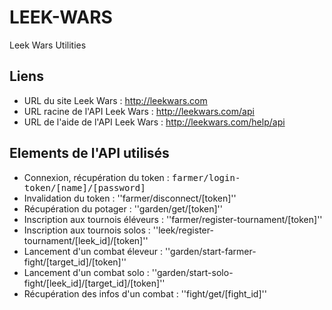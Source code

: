 # LEEK-WARS
Leek Wars Utilities

## Liens
  * URL du site Leek Wars : http://leekwars.com
  * URL racine de l'API Leek Wars : http://leekwars.com/api
  * URL de l'aide de l'API Leek Wars : http://leekwars.com/help/api

## Elements de l'API utilisés
  * Connexion, récupération du token : <tt>farmer/login-token/[name]/[password]</tt>
  * Invalidation du token : ''farmer/disconnect/[token]''
  * Récupération du potager : ''garden/get/[token]''
  * Inscription aux tournois éléveurs : ''farmer/register-tournament/[token]''
  * Inscription aux tournois solos : ''leek/register-tournament/[leek_id]/[token]''
  * Lancement d'un combat éleveur : ''garden/start-farmer-fight/[target_id]/[token]''
  * Lancement d'un combat solo : ''garden/start-solo-fight/[leek_id]/[target_id]/[token]''
  * Récupération des infos d'un combat : ''fight/get/[fight_id]''
